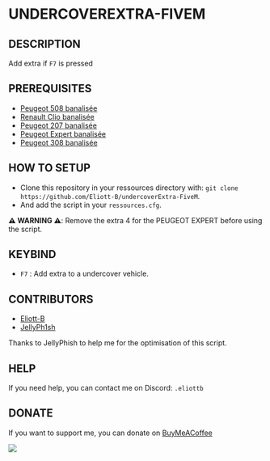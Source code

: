 # UNDERCOVEREXTRA-FIVEM

## DESCRIPTION
Add extra if `F7` is pressed

## PREREQUISITES
- [Peugeot 508 banalisée](https://urgencesmods.fr/mods/vehicules/peugeot-508-banalisee-non-els-fivem-add-on/)
- [Renault Clio banalisée](https://urgencesmods.fr/mods/vehicules/non-els-clio-5-banalisee-by-vmodding-victor-fivem-addon-solo/)
- [Peugeot 207 banalisée](https://urgencesmods.fr/mods/vehicules/peugeot-207-banalise-non-els/)
- [Peugeot Expert banalisée](https://urgencesmods.fr/mods/vehicules/peugeot-expert-banalisee-fivem-non-els/)
- [Peugeot 308 banalisée](https://urgencesmods.fr/mods/vehicules/non-els-non-els-308-2022-banalisee-by-vmodding-victor-fivem-addon-solo/)

## HOW TO SETUP
 - Clone this repository in your ressources directory with: `git clone https://github.com/Eliott-B/undercoverExtra-FiveM`.
 - And add the script in your `ressources.cfg`.

**⚠️ WARNING ⚠️**: Remove the extra 4 for the PEUGEOT EXPERT before using the script.

## KEYBIND
 - `F7` : Add extra to a undercover vehicle.

## CONTRIBUTORS

- [Eliott-B](https://github.com/Eliott-B)
- [JellyPh1sh](https://github.com/jellyph1sh)

Thanks to JellyPhish to help me for the optimisation of this script.

## HELP

If you need help, you can contact me on Discord: `.eliottb`

## DONATE

If you want to support me, you can donate on [BuyMeACoffee](https://www.buymeacoffee.com/eliottb)

<a href="https://www.buymeacoffee.com/eliottb"><img src="https://img.buymeacoffee.com/button-api/?text=Buy me a coffee&emoji=&slug=eliottb&button_colour=FFDD00&font_colour=000000&font_family=Cookie&outline_colour=000000&coffee_colour=ffffff" /></a>

